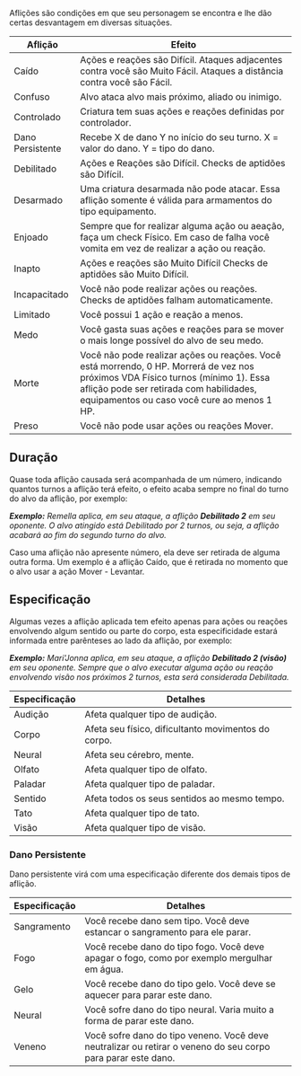 Aflições são condições em que seu personagem se encontra e lhe dão certas desvantagem em diversas situações.

| Aflição          | Efeito                                                                                                                                                                                                                     |
| ---------------- | -------------------------------------------------------------------------------------------------------------------------------------------------------------------------------------------------------------------------- |
| Caído            | Ações e reações são Difícil. Ataques adjacentes contra você são Muito Fácil. Ataques a distância contra você são Fácil.                                                                                                    |
| Confuso          | Alvo ataca alvo mais próximo, aliado ou inimigo.                                                                                                                                                                           |
| Controlado       | Criatura tem suas ações e reações definidas por controlador.                                                                                                                                                               |
| Dano Persistente | Recebe X de dano Y no início do seu turno. X = valor do dano. Y = tipo do dano.                                                                                                                                            |
| Debilitado       | Ações e Reações são Difícil. Checks de aptidões são Difícil.                                                                                                                                                                                               |
| Desarmado        | Uma criatura desarmada não pode atacar. Essa aflição somente é válida para armamentos do tipo equipamento.                                                                                                                 |
| Enjoado          | Sempre que for realizar alguma ação ou aeação, faça um check Físico. Em caso de falha você vomita em vez de realizar a ação ou reação.                                                                                     |
| Inapto           | Ações e reações são Muito Difícil Checks de aptidões são Muito Difícil.                                                                                                                                                                                         |
| Incapacitado     | Você não pode realizar ações ou reações. Checks de aptidões falham automaticamente.                                                                                                                                                                                   |
| Limitado         | Você possui 1 ação e reação a menos.                                                                                                                                                                                       |
| Medo             | Você gasta suas ações e reações para se mover o mais longe possível do alvo de seu medo.                                                                                                                                   |
| Morte            | Você não pode realizar ações ou reações. Você está morrendo, 0 HP. Morrerá de vez nos próximos VDA Físico turnos (mínimo 1). Essa aflição pode ser retirada com habilidades, equipamentos ou caso você cure ao menos 1 HP. |
| Preso            | Você não pode usar ações ou reações Mover.                                                                                                                                                                                 |

## Duração

Quase toda aflição causada será acompanhada de um número, indicando quantos turnos a aflição terá efeito, o efeito acaba sempre no final do turno do alvo da aflição, por exemplo:

**_Exemplo:_** _Remella aplica, em seu ataque, a aflição **Debilitado 2** em seu oponente. O alvo atingido está Debilitado por 2 turnos, ou seja, a aflição acabará ao fim do segundo turno do alvo._

Caso uma aflição não apresente número, ela deve ser retirada de alguma outra forma. Um exemplo é a aflição Caído, que é retirada no momento que o alvo usar a ação Mover - Levantar.

## Especificação

Algumas vezes a aflição aplicada tem efeito apenas para ações ou reações envolvendo algum sentido ou parte do corpo, esta especificidade estará informada entre parênteses ao lado da aflição, por exemplo:

**_Exemplo:_** _Mari'Jonna aplica, em seu ataque, a aflição **Debilitado 2 (visão)** em seu oponente. Sempre que o alvo executar alguma ação ou reação envolvendo visão nos próximos 2 turnos, esta será considerada Debilitada._

| Especificação | Detalhes                                            |
| ------------- | --------------------------------------------------- |
| Audição       | Afeta qualquer tipo de audição.                     |
| Corpo         | Afeta seu físico, dificultanto movimentos do corpo. |
| Neural        | Afeta seu cérebro, mente.                           |
| Olfato        | Afeta qualquer tipo de olfato.                      |
| Paladar       | Afeta qualquer tipo de paladar.                     |
| Sentido       | Afeta todos os seus sentidos ao mesmo tempo.        |
| Tato          | Afeta qualquer tipo de tato.                        |
| Visão         | Afeta qualquer tipo de visão.                       |

### Dano Persistente

Dano persistente virá com uma especificação diferente dos demais tipos de aflição.

| Especificação | Detalhes                                                                                                     |
| ------------- | ------------------------------------------------------------------------------------------------------------ |
| Sangramento   | Você recebe dano sem tipo. Você deve estancar o sangramento para ele parar.                                  |
| Fogo          | Você recebe dano do tipo fogo. Você deve apagar o fogo, como por exemplo mergulhar em água.                  |
| Gelo          | Você recebe dano do tipo gelo. Você deve se aquecer para parar este dano.                                    |
| Neural        | Você sofre dano do tipo neural. Varia muito a forma de parar este dano.                                      |
| Veneno        | Você sofre dano do tipo veneno. Você deve neutralizar ou retirar o veneno do seu corpo para parar este dano. |
